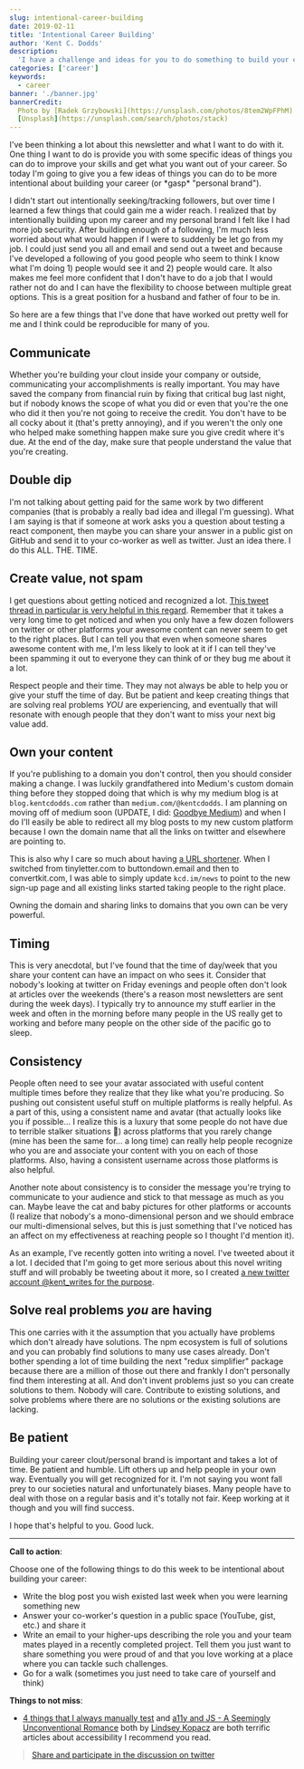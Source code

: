 ```yaml
---
slug: intentional-career-building
date: 2019-02-11
title: 'Intentional Career Building'
author: 'Kent C. Dodds'
description:
  'I have a challenge and ideas for you to do something to build your career.'
categories: ['career']
keywords:
  - career
banner: './banner.jpg'
bannerCredit:
  Photo by [Radek Grzybowski](https://unsplash.com/photos/8tem2WpFPhM) on
  [Unsplash](https://unsplash.com/search/photos/stack)
---
```


I've been thinking a lot about this newsletter and what I want to do with it.
One thing I want to do is provide you with some specific ideas of things you can
do to improve your skills and get what you want out of your career. So today I'm
going to give you a few ideas of things you can do to be more intentional about
building your career (or \*gasp\* "personal brand").

I didn't start out intentionally seeking/tracking followers, but over time I
learned a few things that could gain me a wider reach. I realized that by
intentionally building upon my career and my personal brand I felt like I had
more job security. After building enough of a following, I'm much less worried
about what would happen if I were to suddenly be let go from my job. I could
just send you all and email and send out a tweet and because I've developed a
following of you good people who seem to think I know what I'm doing 1) people
would see it and 2) people would care. It also makes me feel more confident that
I don't have to do a job that I would rather not do and I can have the
flexibility to choose between multiple great options. This is a great position
for a husband and father of four to be in.

So here are a few things that I've done that have worked out pretty well for me
and I think could be reproducible for many of you.

## Communicate

Whether you're building your clout inside your company or outside, communicating
your accomplishments is really important. You may have saved the company from
financial ruin by fixing that critical bug last night, but if nobody knows the
scope of what you did or even that you're the one who did it then you're not
going to receive the credit. You don't have to be all cocky about it (that's
pretty annoying), and if you weren't the only one who helped make something
happen make sure you give credit where it's due. At the end of the day, make
sure that people understand the value that you're creating.

## Double dip

I'm not talking about getting paid for the same work by two different companies
(that is probably a really bad idea and illegal I'm guessing). What I am saying
is that if someone at work asks you a question about testing a react component,
then maybe you can share your answer in a public gist on GitHub and send it to
your co-worker as well as twitter. Just an idea there. I do this ALL. THE. TIME.

## Create value, not spam

I get questions about getting noticed and recognized a lot.
[This tweet thread in particular is very helpful in this regard](https://twitter.com/gulshansainis/status/1085854812694929408).
Remember that it takes a very long time to get noticed and when you only have a
few dozen followers on twitter or other platforms your awesome content can never
seem to get to the right places. But I can tell you that even when someone
shares awesome content with me, I'm less likely to look at it if I can tell
they've been spamming it out to everyone they can think of or they bug me about
it a lot.

Respect people and their time. They may not always be able to help you or give
your stuff the time of day. But be patient and keep creating things that are
solving real problems _YOU_ are experiencing, and eventually that will resonate
with enough people that they don't want to miss your next big value add.

## Own your content

If you're publishing to a domain you don't control, then you should consider
making a change. I was luckily grandfathered into Medium's custom domain thing
before they stopped doing that which is why my medium blog is at
`blog.kentcdodds.com` rather than `medium.com/@kentcdodds`. I am planning on
moving off of medium soon (UPDATE, I did:
[Goodbye Medium](/blog/goodbye-medium)) and when I do I'll easily be able to
redirect all my blog posts to my new custom platform because I own the domain
name that all the links on twitter and elsewhere are pointing to.

This is also why I care so much about having
[a URL shortener](https://www.youtube.com/watch?v=HL6paXyx6hM&list=PLV5CVI1eNcJgCrPH_e6d57KRUTiDZgs0u).
When I switched from tinyletter.com to buttondown.email and then to
convertkit.com, I was able to simply update `kcd.im/news` to point to the new
sign-up page and all existing links started taking people to the right place.

Owning the domain and sharing links to domains that you own can be very
powerful.

## Timing

This is very anecdotal, but I've found that the time of day/week that you share
your content can have an impact on who sees it. Consider that nobody's looking
at twitter on Friday evenings and people often don't look at articles over the
weekends (there's a reason most newsletters are sent during the week days). I
typically try to announce my stuff earlier in the week and often in the morning
before many people in the US really get to working and before many people on the
other side of the pacific go to sleep.

## Consistency

People often need to see your avatar associated with useful content multiple
times before they realize that they like what you're producing. So pushing out
consistent useful stuff on multiple platforms is really helpful. As a part of
this, using a consistent name and avatar (that actually looks like you if
possible... I realize this is a luxury that some people do not have due to
terrible stalker situations 🙁) across platforms that you rarely change (mine
has been the same for... a long time) can really help people recognize who you
are and associate your content with you on each of those platforms. Also, having
a consistent username across those platforms is also helpful.

Another note about consistency is to consider the message you're trying to
communicate to your audience and stick to that message as much as you can. Maybe
leave the cat and baby pictures for other platforms or accounts (I realize that
nobody's a mono-dimensional person and we should embrace our multi-dimensional
selves, but this is just something that I've noticed has an affect on my
effectiveness at reaching people so I thought I'd mention it).

As an example, I've recently gotten into writing a novel. I've tweeted about it
a lot. I decided that I'm going to get more serious about this novel writing
stuff and will probably be tweeting about it more, so I created
[a new twitter account @kent_writes for the purpose](https://twitter.com/kent_writes).

## Solve real problems _you_ are having

This one carries with it the assumption that you actually have problems which
don't already have solutions. The npm ecosystem is full of solutions and you can
probably find solutions to many use cases already. Don't bother spending a lot
of time building the next "redux simplifier" package because there are a million
of those out there and frankly I don't personally find them interesting at all.
And don't invent problems just so you can create solutions to them. Nobody will
care. Contribute to existing solutions, and solve problems where there are no
solutions or the existing solutions are lacking.

## Be patient

Building your career clout/personal brand is important and takes a lot of time.
Be patient and humble. Lift others up and help people in your own way.
Eventually you will get recognized for it. I'm not saying you wont fall prey to
our societies natural and unfortunately biases. Many people have to deal with
those on a regular basis and it's totally not fair. Keep working at it though
and you will find success.

I hope that's helpful to you. Good luck.

---

**Call to action**:

Choose one of the following things to do this week to be intentional about
building your career:

- Write the blog post you wish existed last week when you were learning
  something new
- Answer your co-worker's question in a public space (YouTube, gist, etc.) and
  share it
- Write an email to your higher-ups describing the role you and your team mates
  played in a recently completed project. Tell them you just want to share
  something you were proud of and that you love working at a place where you can
  tackle such challenges.
- Go for a walk (sometimes you just need to take care of yourself and think)

**Things to not miss**:

- [4 things that I always manually test](https://dev.to/lkopacz/4-things-that-i-always-manually-test-2je8)
  and
  [a11y and JS - A Seemingly Unconventional Romance](https://dev.to/lkopacz/a11y-and-js---a-seemingly-unconventional-romance-24i0)
  both by [Lindsey Kopacz](https://twitter.com/littlekope0903) are both terrific
  articles about accessibility I recommend you read.

> [Share and participate in the discussion on twitter](https://twitter.com/kentcdodds/status/1095101380631584769)
